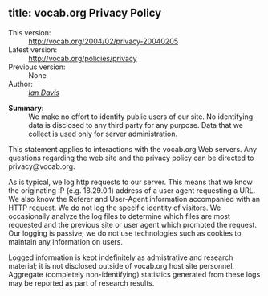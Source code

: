 ﻿title: vocab.org Privacy Policy
----

<dl>
<dt>This version:</dt>
<dd><a href="http://vocab.org/2004/02/privacy-20040205">http://vocab.org/2004/02/privacy-20040205</a></dd>
<dt>Latest version:</dt>
<dd><a href="http://vocab.org/policies/privacy">http://vocab.org/policies/privacy</a></dd>
<dt>Previous version:</dt>
<dd>None</dd>
<dt>Author:</dt>
<dd><address><a href="http://purl.org/NET/iand">Ian Davis</a></address></dd>
</dl>

<dl>
<dt><strong>Summary:</strong></dt>
<dd>We make no effort to identify public users of our site. No 
identifying data is disclosed to any third party for any purpose. Data
that we collect is used only for server administration.</dd>
</dl>

<p>This statement applies to interactions with the vocab.org 
Web servers. Any questions regarding the web site and the privacy 
policy can be directed to privacy@vocab.org. </p>

<p>As is typical, we log http requests to our server. This means that
we know the originating IP (e.g. 18.29.0.1) address of a user agent 
requesting a URL. We also know the Referer and User-Agent information
accompanied with an HTTP request. We do not log the specific identity
of visitors. We occasionally analyze the log files to determine which 
files are most requested and the previous site or user agent which 
prompted the request. Our logging is passive; we do not use 
technologies such as cookies to maintain any information on users.</p>

Logged information is kept indefinitely as admistrative and research 
material; it is not disclosed outside of vocab.org host site personnel. 
Aggregate (completely non-identifying) statistics generated from these 
logs may be reported as part of research results.

